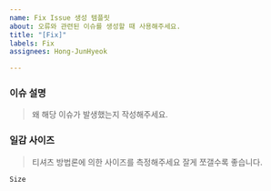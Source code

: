 ```yaml
---
name: Fix Issue 생성 템플릿
about: 오류와 관련된 이슈를 생성할 때 사용해주세요.
title: "[Fix]"
labels: Fix
assignees: Hong-JunHyeok

---
```


### 이슈 설명
>왜 해당 이슈가 발생했는지 작성해주세요.

### 일감 사이즈
>티셔츠 방법론에 의한 사이즈를 측정해주세요 잘게 쪼갤수록 좋습니다.

`Size`
